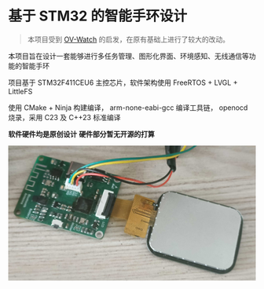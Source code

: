 # 基于 STM32 的智能手环设计

> 本项目受到 [OV-Watch](https://github.com/No-Chicken/OV-Watch) 的启发，在原有基础上进行了较大的改动。

本项目旨在设计一套能够进行多任务管理、图形化界面、环境感知、无线通信等功能的智能手环

项目基于 STM32F411CEU6 主控芯片，软件架构使用 FreeRTOS + LVGL + LittleFS 

使用 CMake + Ninja 构建编译， arm-none-eabi-gcc 编译工具链， openocd 烧录，采用 C23 及 C++23 标准编译

**软件硬件均是原创设计**
**硬件部分暂无开源的打算**

![](./assets/hardware.jpg)
